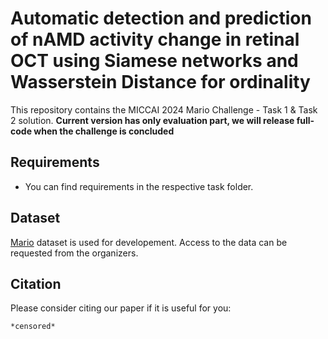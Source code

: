 # Automatic detection and prediction of nAMD activity change  in retinal OCT using Siamese networks and Wasserstein Distance for ordinality
 
This repository contains the MICCAI 2024 Mario Challenge - Task 1 & Task 2 solution.
**Current version has only evaluation part, we will release full-code when the challenge is concluded**

## Requirements
- You can find requirements in the respective task folder.

## Dataset

 [Mario](https://youvenz.github.io/MARIO_challenge.github.io/) dataset is used for developement. Access to the data can be requested from the organizers.

    
## Citation

Please consider citing our paper if it is useful for you:

```
*censored*
```
